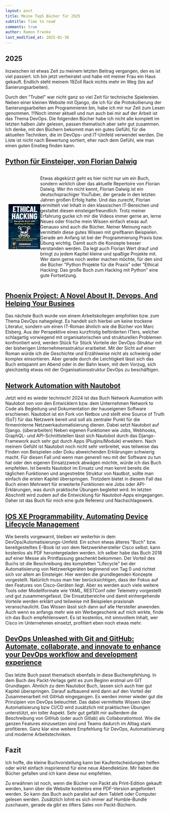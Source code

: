 ```yaml
---
layout: post
title: Meine Top5 Bücher für 2025
subtitle: Time to read
comments: true
author: Ramon Franke
last_modified_at: 2025-01-30
---
```


## 2025

Inzwischen ist etwas Zeit zu meinem letzten Beitrag vergangen, den es ist viel passiert. Ich bin jetzt verheiratet und habe mit meiner Frau ein Haus gekauft. 
Endlich steht meinem 19Zoll Rack nichts mehr im Weg (bis auf Sanierungsarbeiten). 

Durch den "Trubel" war nicht ganz so viel Zeit für technische Spielereien. Neben einer kleinen Website mit Django, die ich für die Protokollierung der Sanierungsarbeiten am Programmieren bin, habe ich mir nur Zeit zum Lesen genommen. !!!Noch immer aktuell und nun auch bei mir auf der Arbeit ist das Thema DevOps. Die folgenden Bücher habe ich nicht alle komplett im letzten halben Jahr gelesen, passen thematisch aber sehr gut zusammen. Ich denke, mit den Büchern bekommt man ein gutes Gefühl, für die aktuellen Techniken, die im DevOps- und IT-Umfeld verwendet werden. Die Liste ist nicht nach Bewertung sortiert, eher nach dem Gefühl, wie man einen guten Einstieg finden kann.

## [Python für Einsteiger, von Florian Dalwig](https://www.amazon.de/Ethical-Hacking-verschiedene-Methoden-verstehen/dp/3969673305/ref=sr_1_2?crid=3Q03RNRE8XC9X&dib=eyJ2IjoiMSJ9.E8NvHasIhUZn5BEnUinoABSytF6cdDpkVRlvJv-kUq3on4iat84WYzbba6s9MMs5Ar278HWaJb7V27yLen6X49VsGUHZVsIDjMh4GdR_9CplZwSLgMDoy91qIWVdj_-J4J-u0wbjfnookW7SXOHCDuh9sKeOJfkA9aW8B0iraPs0BxUMsjYXf9AKyfQTjzpcAqyX_HvpAMqtYD5_4RrEUf9o9ejSmXvH3Q4YPI_GsNM.iwn4OD4sC_XUUqbHOdMmpsnpiergwrFoBcKS_8I3N98&dib_tag=se&keywords=florian+dalwigk&qid=1739476033&sprefix=Florian+Dalwig%2Caps%2C75&sr=8-2)
<div style="display: flex; align-items: center;">
  <img src="/assets/img/top5_books/pythonfuerEinsteiger.jpg" alt="Python für Einstieger" style="float: left; width: 100px; margin-left: 10px;">
<p>
Etwas abgekürzt geht es hier nicht nur um ein Buch, sondern wirklich über das aktuelle Repertoire von Florian Dalwig.
Wer ihn nicht kennt, Florian Dalwig ist ein deutschsprachiger YouTuber, der gerade in den letzten Jahren großen Erfolg hatte. Und das zurecht, Florian vermittelt viel Inhalt in den klassischen IT-Bereichen und gestaltet diesen einsteigerfreundlich. Trotz meiner Erfahrung gucke ich mir die Videos immer gerne an, lerne Neues oder frische mein Wissen einfach etwas auf. Genauso sind auch die Bücher.
Neiner Meinung nach vermitteln diese gutes Wissen mit greifbaren Beispielen. 
Gerade am Anfang ist bei der Programmierung Praxis bzw. Übung wichtig. Damit auch die Konzepte besser verstanden werden. Da legt auch Florian Wert drauf und bringt zu jedem Kapitel kleine und spaßige Projekte mit. Wer dann gerne noch weiter machen möchte, für den sind die Bücher 
"Python Projekte für die Praxis" oder "Ethical Hacking: Das große Buch zum Hacking mit Python" eine gute Fortsetzung.
</p>
</div>

## [Phoenix Project: A Novel About It, Devops, And Helping Your Busines](https://www.amazon.de/Phoenix-Project-DevOps-Helping-Business/dp/1942788290/ref=sr_1_1?__mk_de_DE=%C3%85M%C3%85%C5%BD%C3%95%C3%91&crid=1O4TABQOTV1Q2&dib=eyJ2IjoiMSJ9.8WChqdAHdVUl2FcxLrNvsMXi4ddWIyZ9WuK-Sj1biST4xcwuU7wayVk_rfNz5BTTBHU54HKacMKtrHtiT57rUpKNjTrnuSiU6w37CePcwBbHqdnRZh4mDyt_i30rWbaxwA9Mtf5VfS5Fi0VB1-1tYnyxnypftm8mrHsVSyTcbu2n5Vb56IUpSi-RxIesaNaG5IC62V6XCZRb7E8DbQ5mFSK3j_BZQIHIpmkmf9D2Yk4.4AZjWitxOovADxEGxDoP3Q1xkrWIVTHtGEhUq2xtXsY&dib_tag=se&keywords=phoenix+project&qid=1739476128&sprefix=phoenixprojekt%2Caps%2C86&sr=8-1)
Das nächste Buch wurde von einem Arbeitskollegen empfohlen bzw. zum Thema DevOps nahegelegt. 
Es handelt sich hierbei um keine trockene Literatur, sondern um einen IT-Roman ähnlich wie die Bücher von Marc Elsberg. 
Aus der Perspektive eines kurzfristig beförderten ITlers, welcher schlagartig vorwiegend mit organisatorischen und strukturellen Problemen konfrontiert wird, werden Stück für Stück Vorteile der DevOps-Struktur mit der bisherigen Unternehmensstruktur erarbeitet. Mit der Sicht auf einen Roman würde ich die Geschichte und Erzählweise nicht als schwierig oder komplex einsortieren. Aber gerade durch die Leichtigkeit lässt sich das Buch entspannt am Abend oder in der Bahn lesen, mit dem Vorzug, sich gleichzeitig etwas mit der Organisationsstruktur DevOps zu beschäftigen.


## [Network Automation with Nautobot](https://www.amazon.de/Network-Automation-Nautobot-data-driven-networking/dp/1837637865/ref=sr_1_1?__mk_de_DE=%C3%85M%C3%85%C5%BD%C3%95%C3%91&crid=14LLNKKTHJGB2&dib=eyJ2IjoiMSJ9.nz7MjOMO_6RRpw4JajU3VZ7QJjKXeU1v6jYxBLBg3bVQGmvoA8vtOXQvZsWUPyDcTKNM6dQrmBe-2TkG1OdwDTuiXuzj4sIB5o6Jrpy_0_QKYcJ8124oculnObWO3eCLI8XfDaWVmu4RikTc01Uc2Zq3aXuJj1weNGjeWEbeOGI-2ZiRrcoAJt9v3-UDDGhPCFl2Qxp98zwGI2IYUvbtZquKPev1D9yjyimLAJgxi3A.9pBdARwhDosYMreTt84V24YIxqMWOBdI33IdiCnEfOM&dib_tag=se&keywords=Network+Automation+with+Nautobot&qid=1739478051&sprefix=network+automation+with+nautobot%2Caps%2C130&sr=8-1)
Jetzt wird es wieder technisch! 
2024 ist das Buch Network Auomation with Nautobot von von den Entwicklern bzw. dem Unternehmen Network to Code als Begleitung und Dokumentation der hauseigenen Software erschienen. 
Nautobot ist ein Fork von Netbox und stellt eine Source of Truth (SoT) für das Netzwerk bereit und soll als zentraler Punkt für die firmeninterne Netzwerkautomatisierung dienen. Dabei setzt Nautobot auf Django. (überarbeiten) Neben eigenen Funktionen wie Jobs, Webhooks, GraphQL- und API-Schnittstellen lässt sich Nautobot durch das Django-Framework auch sehr gut durch Apps (Plugins/Module) erweitern. Nach meinem Gefühl ist Nautobot noch nicht sehr verbreitet, was teilweise das Finden von Beispielen oder Doku abweichenden Erklärungen schwierig macht. Für diesen Fall und wenn man generell neu mit der Software zu tun hat oder den eigenen Einsatzzweck abwägen möchte, würde ich das Buch empfehlen. Ist bereits Nautobot im Einsatz und man kennt bereits die täglichen Funktionen und angestrebte Struktur von Nautbot, sollte man einfach die ersten Kapitel überspringen. Trotzdem bietet in diesem Fall das Buch einen Mehrwert für erweiterte Funktionen wie Jobs oder API-Erklärungen, was durch praktische Übungen begleitet wird. Im letzten Abschnitt wird zudem auf die Entwicklung für Nautobot-Apps eingegangen. 
Daher ist das Buch für mich eine gute Referenz und Nachschlagewerk.


## [IOS XE Programmability, Automating Device Lifecycle Management](https://www.cisco.com/c/dam/en/us/products/collateral/enterprise-networks/nb-06-ios-xe-prog-ebook-cte-en.pdf)

Wie bereits vorgewarnt, bleiben wir weiterhin in dem DevOps/Automatisierungs-Umfeld. Ein schon etwas älteres "Buch" bzw. bereitgestelltes E-Book ist von dem Netzwerkhersteller Cisco selbst.  kann kostenlos als PDF heruntergeladen werden. Ich selber habe das Buch 2018 auf einer Messe als Printfassung geschenkt bekommen. Der Vorteil des Buchs ist die Beschreibung des kompletten "Lifecycle" bei der Automatisierung von Netzwerkgeräten beginnend von Tag 0 und richtet sich vor allem an Einsteiger. Hier werden die grundlegenden Konzepte vorgestellt. Natürlich muss man hier berücksichtigen, dass der Fokus auf den Features von Cisco-Geräten liegt. Aber es werden auch viele weitere Tools oder Modellformate wie YAML, RESTConf oder Telemetry vorgestellt und gut zusammengefasst. Die Einsatzbereiche und damit einhergehende Vorteile werden erklärt und teilweise mit Beispielen praxisnah veranschaulicht. Das Wissen lässt sich dann auf alle Hersteller anwenden. Auch wenn es anfangs mehr wie ein Werbegeschenk auf mich wirkte, finde ich das Buch empfehlenswert. Es ist kostenlos, mit sinnvollem Inhalt, wer Cisco im Unternehmen einsetzt, profitiert eben noch etwas mehr.


## [DevOps Unleashed with Git and GitHub: Automate, collaborate, and innovate to enhance your DevOps workflow and development experience](https://www.amazon.de/DevOps-Unleashed-Git-GitHub-collaborate-ebook/dp/B0CW189SNZ/ref=sr_1_1?__mk_de_DE=%C3%85M%C3%85%C5%BD%C3%95%C3%91&crid=1JVPWLW2O7BQR&dib=eyJ2IjoiMSJ9.Pyx_LRn8u_kyirTqmCb63hTo9ZFGfQAZTcAAxSafVsC_M-1ptNl3nVIYZ6_uFx2ijHZ-6HXwchUqP5Sy3bRircAnkn3Xk1ZmZpg8fTnDviBplEBjPzLTkXiZZNen7vi52aX0tMoagzWnvh5voMQXynpErgdvLYSgGM1e-w4Ms6Im0iz4Nc-tgOUmppaUmUmHqW1bUAvjU2aNVnYuuzasbc-3WqXIFPkQtUcqlsukCNA.QvBEMyqRPz5sRnmkGRczznTs9TxNowrHi7PdQvV6h2w&dib_tag=se&keywords=Git+unleashed+with+github&qid=1739477974&sprefix=git+unleashed+with+github%2Caps%2C94&sr=8-1)

Das letzte Buch passt thematisch ebenfalls in diese Buchempfehlung. In dem Buch des Packt-Verlags geht es zum Beginn erstmal um GIT Grundlagen. Ähnlich zu dem Nautobot Buch, lassen sich auch hier gut Kapitel überspringen. Darauf aufbauend wird dann auf den Vorteil der Zusammenarbeit mit GitHub eingegangen. Es werden immer wieder gut die Prinzipien von DevOps beleuchtet. Das dabei vermittelte Wissen über Automatisierung bzw CI/CD wird zusätzlich mit praktischen Übungen unterstützt, ein toller Aspekt. Sehr gut gefällt mir außerdem die Beschreibung von GitHub (oder auch Gitlab) als Collaborationtool. Wie die ganzen Features einzusetzen sind und Teams dadurch im Alltag stark profitieren. Ganz klar eine weitere Empfehlung für DevOps, Automatisierung und moderne Arbeitstechniken.


## Fazit
Ich hoffe, die kleine Buchvorstellung kann bei Kaufentscheidungen helfen oder wirkt einfach inspirierend für eine neue Abendlektüre. Mir haben die Bücher gefallen und ich kann diese nur empfehlen.

Zu erwähnen ist noch, wenn die Bücher von Packt als Print-Edition gekauft werden, kann über die Website kostenlos eine PDF-Version angefordert werden. So kann das Buch auch parallel auf dem Tablett oder Computer gelesen werden. Zusätzlich lohnt es sich immer auf Humble-Bundle zuschauen, gerade da gibt es öfters Sales von Packt-Büchern.